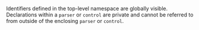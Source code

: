 Identifiers defined in the top-level namespace are globally visible.
Declarations within a `parser` or `control` are private and cannot be
referred to from outside of the enclosing `parser` or `control`.
